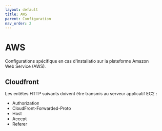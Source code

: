 ```yaml
---
layout: default
title: AWS
parent: Configuration
nav_order: 2
---
```


# AWS 

Configurations spécifique en cas d'installatio sur la plateforme Amazon Web Service (AWS).

## Cloudfront

Les entêtes HTTP suivants doivent être transmis au serveur applicatif EC2 :

 * Authorization
 * CloudFront-Forwarded-Proto
 * Host
 * Accept
 * Referer